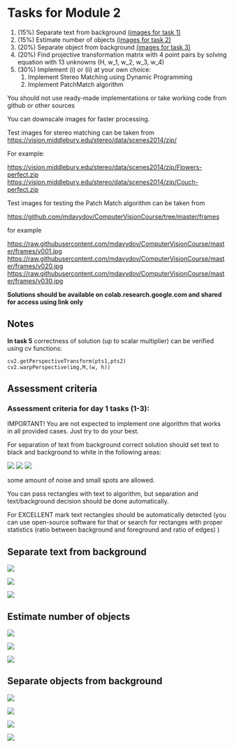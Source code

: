 # Tasks for Module 2

1. (15%) Separate text from background [(images for task 1)](#textimages)
2. (15%) Estimate number of objects [(images for task 2)](#countimages)
3. (20%) Separate object from background [(images for task 3)](#objimages)
4. (20%) Find projective transformation matrix with 4 point pairs by solving equation with 13 unknowns (H, w_1, w_2, w_3, w_4)  
5. (30%) Implement (i) or (ii) at your own choice:
   1. Implement Stereo Matching using Dynamic Programming
   2. Implement PatchMatch algorithm

You should not use ready-made implementations or take working code from github or other sources

You can downscale images for faster processing.

Test images for stereo matching can be taken from
https://vision.middlebury.edu/stereo/data/scenes2014/zip/

For example:

https://vision.middlebury.edu/stereo/data/scenes2014/zip/Flowers-perfect.zip
https://vision.middlebury.edu/stereo/data/scenes2014/zip/Couch-perfect.zip

Test images for testing the Patch Match algorithm can be taken from

https://github.com/mdavydov/ComputerVisionCourse/tree/master/frames

for example

https://raw.githubusercontent.com/mdavydov/ComputerVisionCourse/master/frames/v001.jpg
https://raw.githubusercontent.com/mdavydov/ComputerVisionCourse/master/frames/v020.jpg
https://raw.githubusercontent.com/mdavydov/ComputerVisionCourse/master/frames/v030.jpg

**Solutions should be available on colab.research.google.com and shared for access using link only**

## Notes

**In task 5** correctness of solution (up to scalar multiplier) can be verified using cv functions:

```
cv2.getPerspectiveTransform(pts1,pts2)
cv2.warpPerspective(img,M,(w, h))
```

## Assessment criteria

### Assessment criteria for day 1 tasks (1-3):

IMPORTANT! You are not expected to implement one algorithm that works in all provided cases. Just try to do your best.

For separation of text from background correct solution should set text to black and background to white in the following areas:

![](../tasks/tnotes/t1.jpg)
![](../tasks/tnotes/t4.jpg)
![](../tasks/tnotes/t6.jpg)

some amount of noise and small spots are allowed.

You can pass rectangles with text to algorithm, but separation and text/background decision should be done automatically.

For EXCELLENT mark text rectangles should be automatically detected (you can use open-source software for that or search for rectanges with proper statistics (ratio between background and foreground and ratio of edges) )

## <a name="textimages"></a> Separate text from background

![](../tasks/text/text1.jpg)

![](../tasks/text/text4.jpg)

![](../tasks/text/text6.jpg)


## <a name="countimages"></a> Estimate number of objects

![](../tasks/count/count1.jpg)

![](../tasks/count/count6.jpg)

![](../tasks/count/count9.jpg)

## <a name="objimages"></a> Separate objects from background

![](../tasks/object/obj1.jpg)

![](../tasks/object/obj4.jpg)

![](../tasks/object/obj5.jpg)

![](../tasks/object/obj6.jpg)






